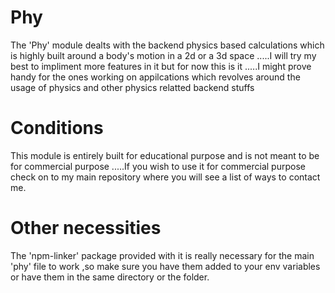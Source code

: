 # Phy

The 'Phy' module dealts with the backend physics based calculations which is highly built around a body's motion in a 2d or a 3d space .....I will try my best to impliment more features in it but for now this is it .....I might prove handy for the ones working on appilcations which revolves around the usage of physics and other physics relatted backend stuffs

# Conditions

This module is entirely built for educational purpose and is not meant to be for commercial purpose .....If you wish to use it for commercial purpose check on to my main repository where you will see a list of ways to contact me.

# Other necessities

The 'npm-linker' package provided with it is really necessary for the main 'phy' file to work ,so make sure you have them added to your env variables or have them in the same directory or the folder.


